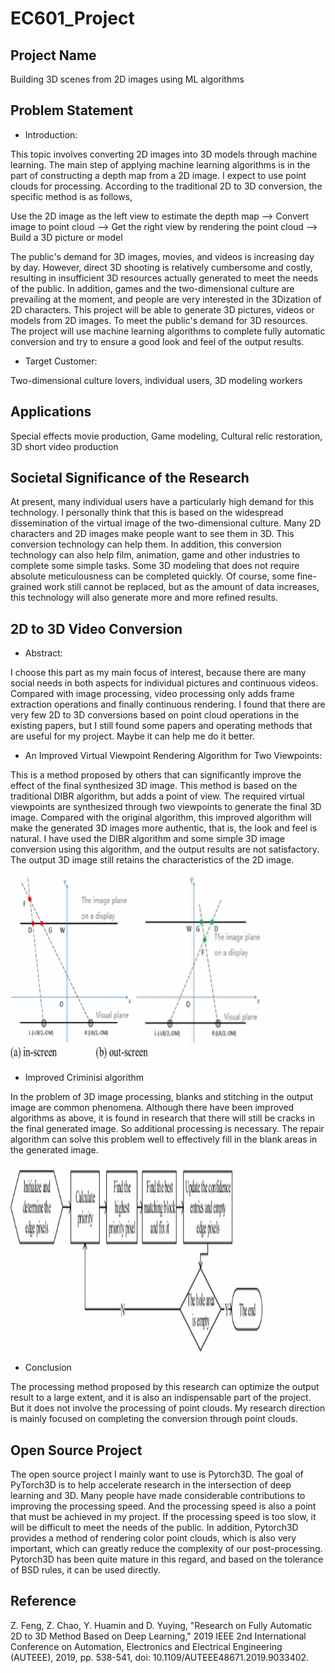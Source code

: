# EC601_Project

## Project Name

 Building 3D scenes from 2D images using ML algorithms

## Problem Statement

* Introduction:

This topic involves converting 2D images into 3D models through machine learning. The main step of applying machine learning algorithms is in the part of constructing a depth map from a 2D image. I expect to use point clouds for processing. According to the traditional 2D to 3D conversion, the specific method is as follows,

Use the 2D image as the left view to estimate the depth map --> Convert image to point cloud --> Get the right view by rendering the point cloud --> Build a 3D picture or model

The public's demand for 3D images, movies, and videos is increasing day by day. However, direct 3D shooting is relatively cumbersome and costly, resulting in insufficient 3D resources actually generated to meet the needs of the public. In addition, games and the two-dimensional culture are prevailing at the moment, and people are very interested in the 3Dization of 2D characters.
This project will be able to generate 3D pictures, videos or models from 2D images. To meet the public's demand for 3D resources. The project will use machine learning algorithms to complete fully automatic conversion and try to ensure a good look and feel of the output results.

* Target Customer:

Two-dimensional culture lovers, individual users, 3D modeling workers

## Applications

Special effects movie production, Game modeling, Cultural relic restoration, 3D short video production

## Societal Significance of the Research

At present, many individual users have a particularly high demand for this technology. I personally think that this is based on the widespread dissemination of the virtual image of the two-dimensional culture. Many 2D characters and 2D images make people want to see them in 3D. This conversion technology can help them.
In addition, this conversion technology can also help film, animation, game and other industries to complete some simple tasks. Some 3D modeling that does not require absolute meticulousness can be completed quickly. Of course, some fine-grained work still cannot be replaced, but as the amount of data increases, this technology will also generate more and more refined results.

## 2D to 3D Video Conversion

* Abstract:

I choose this part as my main focus of interest, because there are many social needs in both aspects for individual pictures and continuous videos. Compared with image processing, video processing only adds frame extraction operations and finally continuous rendering.
I found that there are very few 2D to 3D conversions based on point cloud operations in the existing papers, but I still found some papers and operating methods that are useful for my project. Maybe it can help me do it better.

* An Improved Virtual Viewpoint Rendering Algorithm for Two Viewpoints:

This is a method proposed by others that can significantly improve the effect of the final synthesized 3D image. This method is based on the traditional DIBR algorithm, but adds a point of view. The required virtual viewpoints are synthesized through two viewpoints to generate the final 3D image.
Compared with the original algorithm, this improved algorithm will make the generated 3D images more authentic, that is, the look and feel is natural. I have used the DIBR algorithm and some simple 3D image conversion using this algorithm, and the output results are not satisfactory. The output 3D image still retains the characteristics of the 2D image.

<img src="/images/fig1.gif" width="180" height="300" style="width:80%">

* Improved Criminisi algorithm

In the problem of 3D image processing, blanks and stitching in the output image are common phenomena. Although there have been improved algorithms as above, it is found in research that there will still be cracks in the final generated image. So additional processing is necessary.
The repair algorithm can solve this problem well to effectively fill in the blank areas in the generated image.

<img src="/images/fig2.gif" width="180" height="300" style="width:80%">

* Conclusion

The processing method proposed by this research can optimize the output result to a large extent, and it is also an indispensable part of the project. But it does not involve the processing of point clouds. My research direction is mainly focused on completing the conversion through point clouds.

## Open Source Project

The open source project I mainly want to use is Pytorch3D. The goal of PyTorch3D is to help accelerate research in the intersection of deep learning and 3D. Many people have made considerable contributions to improving the processing speed. And the processing speed is also a point that must be achieved in my project. If the processing speed is too slow, it will be difficult to meet the needs of the public.
In addition, Pytorch3D provides a method of rendering color point clouds, which is also very important, which can greatly reduce the complexity of our post-processing. Pytorch3D has been quite mature in this regard, and based on the tolerance of BSD rules, it can be used directly.

## Reference

Z. Feng, Z. Chao, Y. Huamin and D. Yuying, "Research on Fully Automatic 2D to 3D Method Based on Deep Learning," 2019 IEEE 2nd International Conference on Automation, Electronics and Electrical Engineering (AUTEEE), 2019, pp. 538-541, doi: 10.1109/AUTEEE48671.2019.9033402.